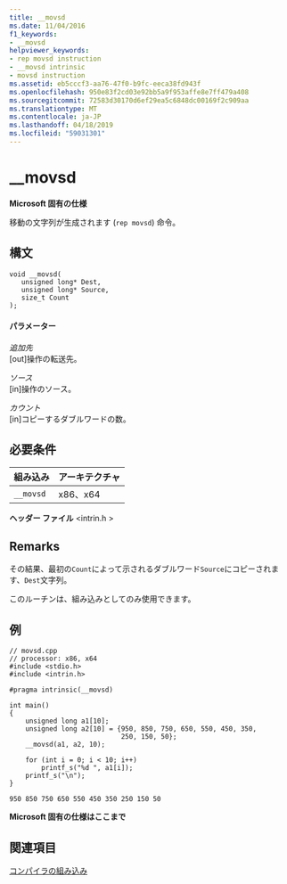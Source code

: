 ```yaml
---
title: __movsd
ms.date: 11/04/2016
f1_keywords:
- __movsd
helpviewer_keywords:
- rep movsd instruction
- __movsd intrinsic
- movsd instruction
ms.assetid: eb5cccf3-aa76-47f0-b9fc-eeca38fd943f
ms.openlocfilehash: 950e83f2cd03e92bb5a9f953affe8e7ff479a408
ms.sourcegitcommit: 72583d30170d6ef29ea5c6848dc00169f2c909aa
ms.translationtype: MT
ms.contentlocale: ja-JP
ms.lasthandoff: 04/18/2019
ms.locfileid: "59031301"
---
```

# <a name="movsd"></a>__movsd

**Microsoft 固有の仕様**

移動の文字列が生成されます (`rep movsd`) 命令。

## <a name="syntax"></a>構文

```
void __movsd(
   unsigned long* Dest,
   unsigned long* Source,
   size_t Count
);
```

#### <a name="parameters"></a>パラメーター

*追加先*<br/>
[out]操作の転送先。

*ソース*<br/>
[in]操作のソース。

*カウント*<br/>
[in]コピーするダブルワードの数。

## <a name="requirements"></a>必要条件

|組み込み|アーキテクチャ|
|---------------|------------------|
|`__movsd`|x86、x64|

**ヘッダー ファイル** \<intrin.h >

## <a name="remarks"></a>Remarks

その結果、最初の`Count`によって示されるダブルワード`Source`にコピーされます、`Dest`文字列。

このルーチンは、組み込みとしてのみ使用できます。

## <a name="example"></a>例

```
// movsd.cpp
// processor: x86, x64
#include <stdio.h>
#include <intrin.h>

#pragma intrinsic(__movsd)

int main()
{
    unsigned long a1[10];
    unsigned long a2[10] = {950, 850, 750, 650, 550, 450, 350,
                            250, 150, 50};
    __movsd(a1, a2, 10);

    for (int i = 0; i < 10; i++)
        printf_s("%d ", a1[i]);
    printf_s("\n");
}
```

```Output
950 850 750 650 550 450 350 250 150 50
```

**Microsoft 固有の仕様はここまで**

## <a name="see-also"></a>関連項目

[コンパイラの組み込み](../intrinsics/compiler-intrinsics.md)